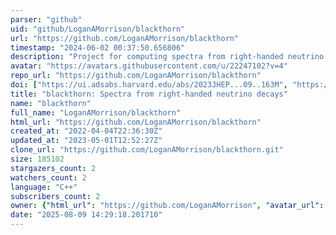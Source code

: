 ```yaml
---
parser: "github"
uid: "github/LoganAMorrison/blackthorn"
url: "https://github.com/LoganAMorrison/blackthorn"
timestamp: "2024-06-02 00:37:50.656806"
description: "Project for computing spectra from right-handed neutrino decays"
avatar: "https://avatars.githubusercontent.com/u/22247102?v=4"
repo_url: "https://github.com/LoganAMorrison/blackthorn"
doi: ["https://ui.adsabs.harvard.edu/abs/2023JHEP...09..163M", "https://ui.adsabs.harvard.edu/abs/2024ascl.soft05022M/abstract"]
title: "blackthorn: Spectra from right-handed neutrino decays"
name: "blackthorn"
full_name: "LoganAMorrison/blackthorn"
html_url: "https://github.com/LoganAMorrison/blackthorn"
created_at: "2022-04-04T22:36:30Z"
updated_at: "2023-05-01T12:52:27Z"
clone_url: "https://github.com/LoganAMorrison/blackthorn.git"
size: 185102
stargazers_count: 2
watchers_count: 2
language: "C++"
subscribers_count: 2
owner: {"html_url": "https://github.com/LoganAMorrison", "avatar_url": "https://avatars.githubusercontent.com/u/22247102?v=4", "login": "LoganAMorrison", "type": "User"}
date: "2025-08-09 14:29:18.201710"
---
```

